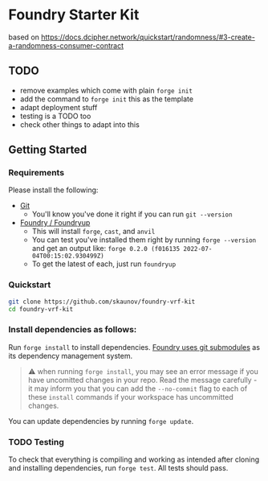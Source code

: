 # Foundry Starter Kit
based on <https://docs.dcipher.network/quickstart/randomness/#3-create-a-randomness-consumer-contract>

## TODO
- remove examples which come with plain `forge init`
- add the command to `forge init` this as the template
- adapt deployment stuff
- testing is a TODO too
- check other things to adapt into this

## Getting Started

### Requirements

Please install the following:

- [Git](https://git-scm.com/book/en/v2/Getting-Started-Installing-Git)
  - You'll know you've done it right if you can run `git --version`
- [Foundry / Foundryup](https://github.com/gakonst/foundry)
  - This will install `forge`, `cast`, and `anvil`
  - You can test you've installed them right by running `forge --version` and get an output like: `forge 0.2.0 (f016135 2022-07-04T00:15:02.930499Z)`
  - To get the latest of each, just run `foundryup`

### Quickstart

```sh
git clone https://github.com/skaunov/foundry-vrf-kit
cd foundry-vrf-kit
```

### Install dependencies as follows:

Run `forge install` to install dependencies. [Foundry uses git submodules](https://book.getfoundry.sh/projects/dependencies) as its dependency management system.

> ⚠️  when running `forge install`, you may see an error message if you have uncomitted changes in your repo.  Read the message carefully - it may inform you that you can add the `--no-commit` flag to each of these `install` commands if your workspace has uncommitted changes.

You can update dependencies by running `forge update`.

### TODO Testing
To check that everything is compiling and working as intended after cloning and installing dependencies, run `forge test`. All tests should pass.